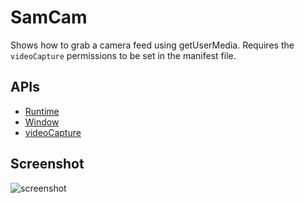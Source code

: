 # SamCam

Shows how to grab a camera feed using getUserMedia. Requires
the `videoCapture` permissions to be set in the manifest file.

## APIs

* [Runtime](http://developer.chrome.com/apps/app.runtime.html)
* [Window](http://developer.chrome.com/apps/app.window.html)
* [videoCapture](https://developer.chrome.com/apps/declare_permissions)

     
## Screenshot
![screenshot](/samples/camera-capture/assets/screenshot.jpg)

